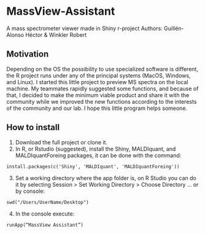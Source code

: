 # MassView-Assistant
A mass spectrometer viewer made in Shiny r-project
Authors: Guillén-Alonso Héctor & Winkler Robert


## Motivation
Depending on the OS the possibility to use specialized software is different, the R project runs under any of the principal systems (MacOS, Windows, and Linux). I started this little project to preview MS spectra on the local machine. My teammates rapidly suggested some functions, and because of that, I decided to make the minimum viable product and share it with the community while we improved the new functions according to the interests of the community and our lab. I hope this little program helps someone.

## How to install
1. Download the full project or clone it.
2. In R, or Rstudio (suggested), install the Shiny, MALDIquant, and MALDIquantForeing packages, it can be done with the command:
```
install.packages(c('Shiny', 'MALDIquant', 'MALDIquantForeing'))
```
3. Set a working directory where the app folder is, on R Studio you can do it by selecting Session > Set Working Directory > Choose Directory ... or by console:
```
swd("/Users/UserName/Desktop")
```
4. In the console execute:
```
runApp(“MassView Assistant”)
```
